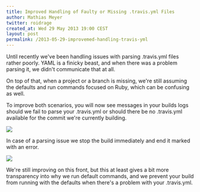 ```yaml
---
title: Improved Handling of Faulty or Missing .travis.yml Files
author: Mathias Meyer
twitter: roidrage
created_at: Wed 29 May 2013 19:00 CEST
layout: post
permalink: /2013-05-29-improvemed-handling-travis-yml
---
```

Until recently we've been handling issues with parsing .travis.yml files rather
poorly. YAML is a finicky beast, and when there was a problem parsing it, we
didn't communicate that at all.

On top of that, when a project or a branch is missing, we're still assuming the
defaults and run commands focused on Ruby, which can be confusing as well.

To improve both scenarios, you will now see messages in your builds logs should
we fail to parse your .travis.yml or should there be no .travis.yml available
for the commit we're currently building.

![](http://s3itch.paperplanes.de/yamlnotfound_20130529_172653.jpg)

In case of a parsing issue we stop the build immediately and end it marked with
an error.

![](http://s3itch.paperplanes.de/parsing_error_20130529_114125.jpg)

We're still improving on this front, but this at least gives a bit more
transparency into why we run default commands, and we prevent your build from
running with the defaults when there's a problem with your .travis.yml.
